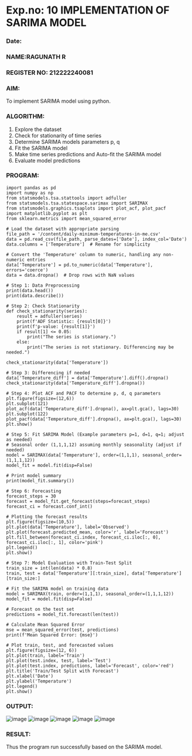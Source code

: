 # Exp.no: 10   IMPLEMENTATION OF SARIMA MODEL
### Date: 

### NAME:RAGUNATH R
### REGISTER NO: 212222240081

### AIM:
To implement SARIMA model using python.
### ALGORITHM:
1. Explore the dataset
2. Check for stationarity of time series
3. Determine SARIMA models parameters p, q
4. Fit the SARIMA model
5. Make time series predictions and Auto-fit the SARIMA model
6. Evaluate model predictions
### PROGRAM:
```
import pandas as pd
import numpy as np
from statsmodels.tsa.stattools import adfuller
from statsmodels.tsa.statespace.sarimax import SARIMAX
from statsmodels.graphics.tsaplots import plot_acf, plot_pacf
import matplotlib.pyplot as plt
from sklearn.metrics import mean_squared_error

# Load the dataset with appropriate parsing
file_path = '/content/daily-minimum-temperatures-in-me.csv'
data = pd.read_csv(file_path, parse_dates=['Date'], index_col='Date')
data.columns = ['Temperature']  # Rename for simplicity

# Convert the 'Temperature' column to numeric, handling any non-numeric entries
data['Temperature'] = pd.to_numeric(data['Temperature'], errors='coerce')
data = data.dropna()  # Drop rows with NaN values

# Step 1: Data Preprocessing
print(data.head())
print(data.describe())

# Step 2: Check Stationarity
def check_stationarity(series):
    result = adfuller(series)
    print(f'ADF Statistic: {result[0]}')
    print(f'p-value: {result[1]}')
    if result[1] <= 0.05:
        print("The series is stationary.")
    else:
        print("The series is not stationary. Differencing may be needed.")

check_stationarity(data['Temperature'])

# Step 3: Differencing if needed
data['Temperature_diff'] = data['Temperature'].diff().dropna()
check_stationarity(data['Temperature_diff'].dropna())

# Step 4: Plot ACF and PACF to determine p, d, q parameters
plt.figure(figsize=(12,6))
plt.subplot(121)
plot_acf(data['Temperature_diff'].dropna(), ax=plt.gca(), lags=30)
plt.subplot(122)
plot_pacf(data['Temperature_diff'].dropna(), ax=plt.gca(), lags=30)
plt.show()

# Step 5: Fit SARIMA Model (Example parameters p=1, d=1, q=1; adjust as needed)
# Seasonal order (1,1,1,12) assuming monthly seasonality (adjust if needed)
model = SARIMAX(data['Temperature'], order=(1,1,1), seasonal_order=(1,1,1,12))
model_fit = model.fit(disp=False)

# Print model summary
print(model_fit.summary())

# Step 6: Forecasting
forecast_steps = 30
forecast = model_fit.get_forecast(steps=forecast_steps)
forecast_ci = forecast.conf_int()

# Plotting the forecast results
plt.figure(figsize=(10,5))
plt.plot(data['Temperature'], label='Observed')
plt.plot(forecast.predicted_mean, color='r', label='Forecast')
plt.fill_between(forecast_ci.index, forecast_ci.iloc[:, 0], forecast_ci.iloc[:, 1], color='pink')
plt.legend()
plt.show()

# Step 7: Model Evaluation with Train-Test Split
train_size = int(len(data) * 0.8)
train, test = data['Temperature'][:train_size], data['Temperature'][train_size:]

# Fit the SARIMA model on training data
model = SARIMAX(train, order=(1,1,1), seasonal_order=(1,1,1,12))
model_fit = model.fit(disp=False)

# Forecast on the test set
predictions = model_fit.forecast(len(test))

# Calculate Mean Squared Error
mse = mean_squared_error(test, predictions)
print(f'Mean Squared Error: {mse}')

# Plot train, test, and forecasted values
plt.figure(figsize=(12, 6))
plt.plot(train, label='Train')
plt.plot(test.index, test, label='Test')
plt.plot(test.index, predictions, label='Forecast', color='red')
plt.title('Train/Test Split with Forecast')
plt.xlabel('Date')
plt.ylabel('Temperature')
plt.legend()
plt.show()
```

### OUTPUT:
![image](https://github.com/user-attachments/assets/077403a1-7f79-4172-8a6b-7de748b8b9e9)
![image](https://github.com/user-attachments/assets/575daefd-d5ee-486b-a015-58ede5465760)
![image](https://github.com/user-attachments/assets/0d460121-6b09-49c3-abf4-7ee0ba2c98b5)
![image](https://github.com/user-attachments/assets/a04c43ab-01be-4138-a779-0fcac3a39044)
![image](https://github.com/user-attachments/assets/2157c8c1-2d4d-4d94-8b6b-5d717bee65c4)

### RESULT:
Thus the program run successfully based on the SARIMA model.
